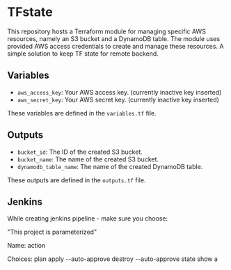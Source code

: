 # TFstate
This repository hosts a Terraform module for managing specific AWS resources, namely an S3 bucket and a DynamoDB table. The module uses provided AWS access credentials to create and manage these resources.
A simple solution to keep TF state for remote backend.


## Variables

- `aws_access_key`: Your AWS access key. (currently inactive key inserted)
- `aws_secret_key`: Your AWS secret key. (currently inactive key inserted)

These variables are defined in the `variables.tf` file.

## Outputs

- `bucket_id`: The ID of the created S3 bucket.
- `bucket_name`: The name of the created S3 bucket.
- `dynamodb_table_name`: The name of the created DynamoDB table.

These outputs are defined in the `outputs.tf` file.


## Jenkins

While creating jenkins pipeline - make sure you choose:

"This project is parameterized"

Name: 
action

Choices:
plan
apply --auto-approve
destroy --auto-approve
state show a
